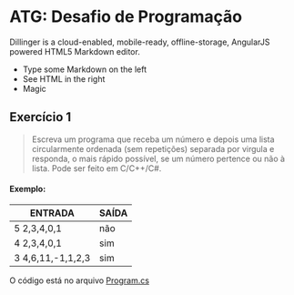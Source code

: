 # ATG: Desafio de Programação

Dillinger is a cloud-enabled, mobile-ready, offline-storage, AngularJS powered HTML5 Markdown editor.

  - Type some Markdown on the left
  - See HTML in the right
  - Magic

## Exercício 1

> Escreva um programa que receba um número e depois uma lista circularmente ordenada (sem repetições) separada por virgula e responda, o mais rápido possível, se um número pertence ou não à lista. Pode ser feito em C/C++/C#.


#### Exemplo:

| ENTRADA | SAÍDA |
| ------ | ------ |
| 5 2,3,4,0,1 | não |
| 4 2,3,4,0,1 | sim |
| 3 4,6,11,-1,1,2,3 | sim |

O código está no arquivo [Program.cs][Ex1]

[Ex1]: <https://github.com/pedrohmorais/ATG-Desafio-de-Programacao/exercicio-1/exercicio-1/Program.cs>